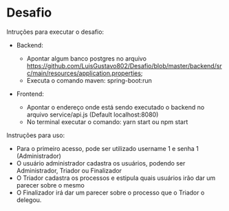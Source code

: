 # Desafio
 
Intruções para executar o desafio:
  - Backend:
    - Apontar algum banco postgres no arquivo https://github.com/LuisGustavo802/Desafio/blob/master/backend/src/main/resources/application.properties;
    - Executa o comando maven: spring-boot:run

  - Frontend:
    - Apontar o endereço onde está sendo executado o backend no arquivo service/api.js (Default localhost:8080)
    - No terminal executar o comando: yarn start ou npm start

Instruções para uso:
  - Para o primeiro acesso, pode ser utilizado username 1 e senha 1 (Administrador)
  - O usuário administrador cadastra os usuários, podendo ser Administrador, Triador ou Finalizador
  - O Triador cadastra os processos e estipula quais usuários irão dar um parecer sobre o mesmo
  - O Finalizador irá dar um parecer sobre o processo que o Triador o delegou.
